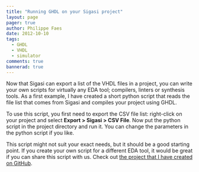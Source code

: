 ```yaml
---
title: "Running GHDL on your Sigasi project"
layout: page 
pager: true
author: Philippe Faes
date: 2012-10-10
tags: 
  - GHDL
  - VHDL
  - simulator
comments: true
bannerad: true
---
```



Now that Sigasi can export a list of the VHDL files in a project, you can write your own scripts for virtually any EDA tool; compilers, linters or synthesis tools. As a first example, I have created a short python script that reads the file list that comes from Sigasi and compiles your project using GHDL.

To use this script, you first need to export the CSV file list: right-click on your project and select **Export > Sigasi > CSV File**. Now put the python script in the project directory and run it. You can change the parameters in the python script if you like.

This script might not suit your exact needs, but it should be a good starting point. If you create your own script for a different EDA tool, it would be great if you can share this script with us. Check out [the project that I have created on GitHub](https://github.com/philippefaes/sigasi-csv-build).